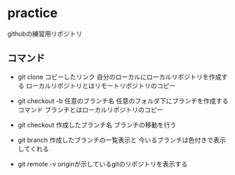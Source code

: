# practice
githubの練習用リポジトリ

## コマンド
- git clone コピーしたリンク
  自分のローカルにローカルリポジトリを作成する  ローカルリポジトリとはリモートリポジトリのコピー
  
- git checkout -b 任意のブランチ名  任意のフォルダ下にブランチを作成するコマンド  ブランチとはローカルリポジトリのコピー
  
- git checkout 作成したブランチ名  ブランチの移動を行う
  
- git branch  作成したブランチの一覧表示と  今いるブランチは色付きで表示してくれる
  
- git remote -v  originが示しているgitのリポジトリを表示する

